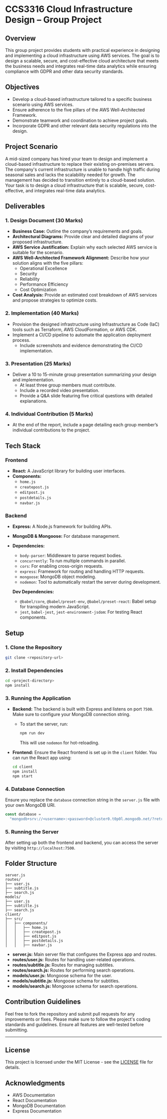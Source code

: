 # CCS3316 Cloud Infrastructure Design – Group Project

## Overview
This group project provides students with practical experience in designing and implementing a cloud infrastructure using AWS services. The goal is to design a scalable, secure, and cost-effective cloud architecture that meets the business needs and integrates real-time data analytics while ensuring compliance with GDPR and other data security standards.

## Objectives
- Develop a cloud-based infrastructure tailored to a specific business scenario using AWS services.
- Ensure adherence to the five pillars of the AWS Well-Architected Framework.
- Demonstrate teamwork and coordination to achieve project goals.
- Incorporate GDPR and other relevant data security regulations into the design.

## Project Scenario
A mid-sized company has hired your team to design and implement a cloud-based infrastructure to replace their existing on-premises servers. The company's current infrastructure is unable to handle high traffic during seasonal sales and lacks the scalability needed for growth. The management has decided to transition entirely to a cloud-based solution. Your task is to design a cloud infrastructure that is scalable, secure, cost-effective, and integrates real-time data analytics.

## Deliverables
### 1. Design Document (30 Marks)
- **Business Case:** Outline the company’s requirements and goals.
- **Architectural Diagrams:** Provide clear and detailed diagrams of your proposed infrastructure.
- **AWS Service Justification:** Explain why each selected AWS service is suitable for the scenario.
- **AWS Well-Architected Framework Alignment:** Describe how your solution aligns with the five pillars:
  - Operational Excellence
  - Security
  - Reliability
  - Performance Efficiency
  - Cost Optimization
- **Cost Analysis:** Provide an estimated cost breakdown of AWS services and propose strategies to optimize costs.

### 2. Implementation (40 Marks)
- Provision the designed infrastructure using Infrastructure as Code (IaC) tools such as Terraform, AWS CloudFormation, or AWS CDK.
- Implement a CI/CD pipeline to automate the application deployment process.
  - Include screenshots and evidence demonstrating the CI/CD implementation.

### 3. Presentation (25 Marks)
- Deliver a 10 to 15-minute group presentation summarizing your design and implementation.
  - At least three group members must contribute.
  - Include a recorded video presentation.
  - Provide a Q&A slide featuring five critical questions with detailed explanations.

### 4. Individual Contribution (5 Marks)
- At the end of the report, include a page detailing each group member’s individual contributions to the project.

## Tech Stack

### Frontend
- **React:** A JavaScript library for building user interfaces.
- **Components:**
  - `home.js`
  - `createpost.js`
  - `editpost.js`
  - `postdetails.js`
  - `navbar.js`

### Backend
- **Express:** A Node.js framework for building APIs.
- **MongoDB & Mongoose:** For database management.
- **Dependencies:**
  - `body-parser`: Middleware to parse request bodies.
  - `concurrently`: To run multiple commands in parallel.
  - `cors`: For enabling cross-origin requests.
  - `express`: Framework for routing and handling HTTP requests.
  - `mongoose`: MongoDB object modeling.
  - `nodemon`: Tool to automatically restart the server during development.
  
  **Dev Dependencies:**
  - `@babel/core`, `@babel/preset-env`, `@babel/preset-react`: Babel setup for transpiling modern JavaScript.
  - `jest`, `babel-jest`, `jest-environment-jsdom`: For testing React components.

## Setup

### 1. Clone the Repository
```bash
git clone <repository-url>
```

### 2. Install Dependencies
```bash
cd <project-directory>
npm install
```

### 3. Running the Application
- **Backend:** The backend is built with Express and listens on port `7500`. Make sure to configure your MongoDB connection string.
  - To start the server, run:
    ```bash
    npm run dev
    ```
    This will use `nodemon` for hot-reloading.

- **Frontend:** Ensure the React frontend is set up in the `client` folder. You can run the React app using:
    ```bash
    cd client
    npm install
    npm start
    ```

### 4. Database Connection
Ensure you replace the `database` connection string in the `server.js` file with your own MongoDB URI.

```javascript
const database =
  "mongodb+srv://<username>:<password>@cluster0.t0p0l.mongodb.net/?retryWrites=true&w=majority&appName=Cluster0";
```

### 5. Running the Server

After setting up both the frontend and backend, you can access the server by visiting `http://localhost:7500`.

## Folder Structure

```
server.js
routes/
├── user.js
├── subtitle.js
├── search.js
models/
├── user.js
├── subtitle.js
├── search.js
client/
├── src/
│   ├── components/
│   │   ├── home.js
│   │   ├── createpost.js
│   │   ├── editpost.js
│   │   ├── postdetails.js
│   │   ├── navbar.js
```

- **server.js:** Main server file that configures the Express app and routes.
- **routes/user.js:** Routes for handling user-related operations.
- **routes/subtitle.js:** Routes for managing subtitles.
- **routes/search.js:** Routes for performing search operations.
- **models/user.js:** Mongoose schema for the user.
- **models/subtitle.js:** Mongoose schema for subtitles.
- **models/search.js:** Mongoose schema for search operations.

## Contribution Guidelines

Feel free to fork the repository and submit pull requests for any improvements or fixes. Please make sure to follow the project's coding standards and guidelines. Ensure all features are well-tested before submitting.

---

## License
This project is licensed under the MIT License - see the [LICENSE](LICENSE) file for details.

## Acknowledgments
- AWS Documentation
- React Documentation
- MongoDB Documentation
- Express Documentation
